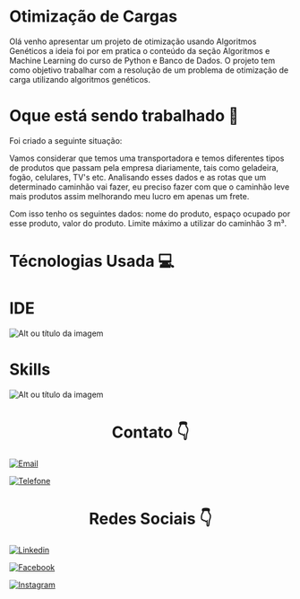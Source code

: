 <h1>Otimização de Cargas</h1>

<p>Olá venho apresentar um projeto de otimização usando Algoritmos Genéticos a ideia foi por em pratica o conteúdo da seção Algoritmos e Machine Learning do curso de Python e Banco de Dados.
O projeto tem como objetivo trabalhar com a resolução de um problema de otimização de carga utilizando algoritmos genéticos.</p>

<h1> Oque está sendo trabalhado 🚧 </h1>

<p>Foi criado a seguinte situação:</p>
<p>Vamos considerar que temos uma transportadora e temos diferentes tipos de produtos que passam pela empresa diariamente, tais como geladeira, fogão, celulares, TV's etc. Analisando esses dados e as rotas que um determinado caminhão vai fazer, eu preciso fazer com que o caminhão leve mais produtos assim melhorando meu lucro em apenas um frete.</p>
<p>Com isso tenho os seguintes dados: nome do produto, espaço ocupado por esse produto, valor do produto. Limite máximo a utilizar do caminhão 3 m³.</p>

<h1> Técnologias Usada 💻 </h1>

<h1> IDE </h1>

![Alt ou título da imagem](https://img.shields.io/badge/RStudio-75AADB?style=for-the-badge&logo=RStudio&logoColor=white)

<h1> Skills </h1>

![Alt ou título da imagem](https://img.shields.io/badge/Python-3776AB?style=for-the-badge&logo=python&logoColor=white)

<div style=text-align:center><h1>Contato 👇</h1></div>

[![Email](https://img.shields.io/badge/Gmail-D14836?style=for-the-badge&logo=gmail&logoColor=white)](edson.eduardoengbonelli@gmail.com) 

[![Telefone](https://img.shields.io/badge/WhatsApp-25D366?style=for-the-badge&logo=whatsapp&logoColor=white)](55+(19)9-8351-4369)

<div style=text-align:center><h1> Redes Sociais 👇</h1></div>

[![Linkedin](https://img.shields.io/badge/LinkedIn-0077B5?style=for-the-badge&logo=linkedin&logoColor=white)](https://www.linkedin.com/in/edsonbonelli/)

[![Facebook](https://img.shields.io/badge/Facebook-1877F2?style=for-the-badge&logo=facebook&logoColor=white)](https://www.facebook.com/edsonebonelli)

[![Instagram](https://img.shields.io/badge/Instagram-E4405F?style=for-the-badge&logo=instagram&logoColor=white)](https://www.instagram.com/ee.bonelli/)
